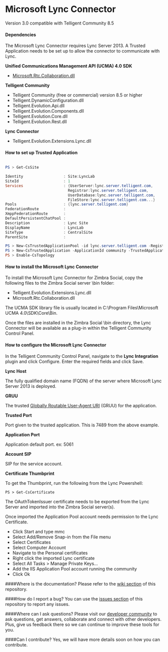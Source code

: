 # Microsoft Lync Connector

Version 3.0 compatible with Telligent Community 8.5

#### Dependencies

The Microsoft Lync Connector requires Lync Server 2013. A Trusted Application needs to be set up to allow the connector to communicate with Lync.

**Unified Communications Management API (UCMA) 4.0 SDK**
- [Microsoft.Rtc.Collaboration.dll](http://www.microsoft.com/en-us/download/details.aspx?id=35463)

**Telligent Community**
- Telligent Community (free or commercial) version 8.5 or higher
- Telligent.DynamicConfiguration.dll
- Telligent.Evolution.Api.dll
- Telligent.Evolution.Components.dll
- Telligent.Evolution.Core.dll
- Telligent.Evolution.Rest.dll

**Lync Connector**
- Telligent.Evolution.Extensions.Lync.dll

#### How to set up Trusted Application

```powershell

PS > Get-CsSite

Identity                  : Site:LyncLab
SiteId                    : 1
Services                  : {UserServer:lync.server.telligent.com,
                            Registrar:lync.server.telligent.com,
                            UserDatabase:lync.server.telligent.com,
                            FileStore:lync.server.telligent.com...}
Pools                     : {lync.server.telligent.com}
FederationRoute           :
XmppFederationRoute       :
DefaultPersistentChatPool :
Description               : Lync Site
DisplayName               : LyncLab
SiteType                  : CentralSite
ParentSite                :

PS > New-CsTrustedApplicationPool -id lync.server.telligent.com -Registrar Registrar:lync.server.telligent.com -site Site:LyncLab
PS > New-CsTrustedApplication -ApplicationId community -TrustedApplicationPoolFqdn lync.server.telligent.com  -Port 7489
PS > Enable-CsTopology

```

#### How to install the Microsoft Lync Connector

To install the Microsoft Lync Connector for Zimbra Social, copy the following files to the Zimbra Social server \bin folder:

- Telligent.Evolution.Extensions.Lync.dll
- Microsoft.Rtc.Collaboration.dll

The UCMA SDK library file is usually located in C:\Program Files\Microsoft UCMA 4.0\SDK\Core\Bin.

Once the files are installed in the Zimbra Social \bin directory, the Lync Connector will be available as a plug-in within the Telligent Community Control Panel.

#### How to configure the Microsoft Lync Connector

In the Telligent Community Control Panel, navigate to the **Lync Integration** plugin and click Configure. Enter the required fields and click Save.

**Lync Host**

The fully qualified domain name (FQDN) of the server where Microsoft Lync Server 2013 is deployed.

**GRUU**

The trusted [Globally Routable User-Agent URI](http://blog.greenl.ee/2011/11/16/gruu/) (GRUU) for the application.

**Trusted Port**

Port given to the trusted application. This is 7489 from the above example.

**Application Port**

Application default port. ex: 5061

**Account SIP**

SIP for the service account.

**Certificate Thumbprint**

To get the Thumbprint, run the following from the Lync Powershell:

`PS > Get-CsCertificate` 

The OAuthTokenIssuer certificate needs to be exported from the Lync Server and imported into the Zimbra Social server(s).

Once imported the Application Pool account needs permission to the Lync Certificate.

- Click Start and type mmc
- Select Add/Remove Snap-in from the File menu
- Select Certificates
- Select Computer Account
- Navigate to the Personal certificates
- Right click the imported Lync certificate
- Select All Tasks > Manage Private Keys...
- Add the IIS Application Pool account running the community
- Click Ok

####Where is the documentation?
Please refer to the [wiki section](https://github.com/Telligent/Microsoft-Lync-Connector/wiki/) of this repository.

####How do I report a bug?
You can use the [issues section](https://github.com/Telligent/Microsoft-Lync-Connector/issues/) of this repository to report any issues.

####Where can I ask questions?
Please visit our [developer community](http://community.telligent.com/community/f/554) to ask questions, get answers, collaborate and connect with other developers. Plus, give us feedback there so we can continue to improve these tools for you.

####Can I contribute?
Yes, we will have more details soon on how you can contribute.
